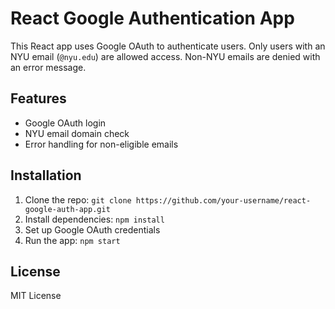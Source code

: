
# React Google Authentication App

This React app uses Google OAuth to authenticate users. Only users with an NYU email (`@nyu.edu`) are allowed access. Non-NYU emails are denied with an error message.

## Features
- Google OAuth login
- NYU email domain check
- Error handling for non-eligible emails

## Installation
1. Clone the repo: `git clone https://github.com/your-username/react-google-auth-app.git`
2. Install dependencies: `npm install`
3. Set up Google OAuth credentials
4. Run the app: `npm start`

## License
MIT License
